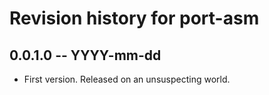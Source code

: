 # Revision history for port-asm

## 0.0.1.0 -- YYYY-mm-dd

* First version. Released on an unsuspecting world.
